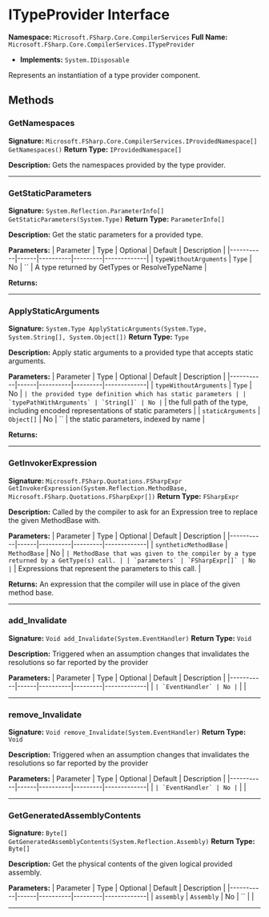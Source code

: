 # ITypeProvider Interface

**Namespace:** `Microsoft.FSharp.Core.CompilerServices`
**Full Name:** `Microsoft.FSharp.Core.CompilerServices.ITypeProvider`
- **Implements:** `System.IDisposable`

Represents an instantiation of a type provider component.

## Methods

### GetNamespaces

**Signature:** `Microsoft.FSharp.Core.CompilerServices.IProvidedNamespace[] GetNamespaces()`
**Return Type:** `IProvidedNamespace[]`

**Description:** Gets the namespaces provided by the type provider.

---

### GetStaticParameters

**Signature:** `System.Reflection.ParameterInfo[] GetStaticParameters(System.Type)`
**Return Type:** `ParameterInfo[]`

**Description:** Get the static parameters for a provided type.

**Parameters:**
| Parameter | Type | Optional | Default | Description |
|-----------|------|----------|---------|-------------|
| `typeWithoutArguments` | `Type` | No | `` | A type returned by GetTypes or ResolveTypeName |

**Returns:** 

---

### ApplyStaticArguments

**Signature:** `System.Type ApplyStaticArguments(System.Type, System.String[], System.Object[])`
**Return Type:** `Type`

**Description:** Apply static arguments to a provided type that accepts static arguments.

**Parameters:**
| Parameter | Type | Optional | Default | Description |
|-----------|------|----------|---------|-------------|
| `typeWithoutArguments` | `Type` | No | `` | the provided type definition which has static parameters |
| `typePathWithArguments` | `String[]` | No | `` | the full path of the type, including encoded representations of static parameters |
| `staticArguments` | `Object[]` | No | `` | the static parameters, indexed by name |

**Returns:** 

---

### GetInvokerExpression

**Signature:** `Microsoft.FSharp.Quotations.FSharpExpr GetInvokerExpression(System.Reflection.MethodBase, Microsoft.FSharp.Quotations.FSharpExpr[])`
**Return Type:** `FSharpExpr`

**Description:** Called by the compiler to ask for an Expression tree to replace the given MethodBase with.

**Parameters:**
| Parameter | Type | Optional | Default | Description |
|-----------|------|----------|---------|-------------|
| `syntheticMethodBase` | `MethodBase` | No | `` | MethodBase that was given to the compiler by a type returned by a GetType(s) call. |
| `parameters` | `FSharpExpr[]` | No | `` | Expressions that represent the parameters to this call. |

**Returns:** An expression that the compiler will use in place of the given method base.

---

### add_Invalidate

**Signature:** `Void add_Invalidate(System.EventHandler)`
**Return Type:** `Void`

**Description:** Triggered when an assumption changes that invalidates the resolutions so far reported by the provider

**Parameters:**
| Parameter | Type | Optional | Default | Description |
|-----------|------|----------|---------|-------------|
| `` | `EventHandler` | No | `` |  |

---

### remove_Invalidate

**Signature:** `Void remove_Invalidate(System.EventHandler)`
**Return Type:** `Void`

**Description:** Triggered when an assumption changes that invalidates the resolutions so far reported by the provider

**Parameters:**
| Parameter | Type | Optional | Default | Description |
|-----------|------|----------|---------|-------------|
| `` | `EventHandler` | No | `` |  |

---

### GetGeneratedAssemblyContents

**Signature:** `Byte[] GetGeneratedAssemblyContents(System.Reflection.Assembly)`
**Return Type:** `Byte[]`

**Description:** Get the physical contents of the given logical provided assembly.

**Parameters:**
| Parameter | Type | Optional | Default | Description |
|-----------|------|----------|---------|-------------|
| `assembly` | `Assembly` | No | `` |  |

---